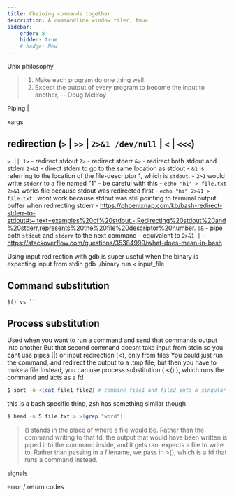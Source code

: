 ```yaml
---
title: Chaining commands together
description: A commandline window tiler, tmux
sidebar:
    order: 8
    hidden: true
    # badge: New
---
```


Unix philosophy
> 1. Make each program do one thing well.
> 2. Expect the output of every program to become the input to another,
> -- Doug McIlroy

Piping |

xargs

## redirection (`>` | `>>` | `2>&1 /dev/null` | `<` | `<<<`)
`> || 1>` - redirect stdout
`2>` - redirect stderr
`&>` - redirect both stdout and stderr
`2>&1` - direct stderr to go to the same location as stdout
    - `&1` is referring to the location of the file-descriptor 1, which is `stdout`.
        - `2>1` would write `stderr` to a file named "1"
    - be careful with this
    - `echo "hi" > file.txt 2>&1` works file because stdout was redirected first
    - `echo "hi" 2>&1 > file.txt ` wont work because stdout was still pointing to terminal output buffer when redirecting stderr
    - https://phoenixnap.com/kb/bash-redirect-stderr-to-stdout#:~:text=examples%20of%20stdout.-,Redirecting%20stdout%20and%20stderr,represents%20the%20file%20descriptor%20number.
`|&` - pipe both `stdout` and `stderr` to the next command
    - equivalent to `2>&1 |`
    - https://stackoverflow.com/questions/35384999/what-does-mean-in-bash

Using input redirection with gdb is super useful when the binary is expecting input from stdin
gdb ./binary
run < input_file

## Command substitution
`$() vs `` `

## Process substitution
Used when you want to run a command and send that commands output into another
But that second command doesnt take input from stdin so you cant use pipes (|) or input redirection (<), only from files
You could just run the command, and redirect the output to a .tmp file, but then you have to make a file
Instead, you can use process substitution ( <() ), which runs the command and acts as a fd
```bash
$ sort -u <(cat file1 file2) # combine file1 and file2 into a singular file, sort them and remove dups
```
this is a bash specific thing, zsh has something similar though



```bash
$ head -n 5 file.txt > >(grep "word")
```
>() stands in the place of where a file would be. Rather than the command writing to that fd, the output that would have been written is piped into the command inside, and it gets ran.
> expects a file to write to. Rather than passing in a filename, we pass in >(), which is a fd that runs a command instead.


signals

error / return codes


